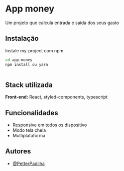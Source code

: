 
# App money

Um projeto que calcula entrada e saida dos seus gasto

## Instalação

Instale my-project com npm

```bash
cd app-money
npm install ou yarn 
  
```
    
## Stack utilizada

**Front-end:** React, styled-components, typescript





## Funcionalidades

- Responsive em todos os dispositivo 
- Modo tela cheia
- Multiplataforma


## Autores

- [@PetterPadilha](https://github.com/pettersonPadilha)



